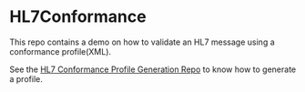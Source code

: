 # HL7Conformance
This repo contains a demo on how to validate an HL7 message using a conformance profile(XML). 

See the [HL7 Conformance Profile Generation Repo](https://github.com/castasint/HL7ConformanceProfile) to know how to generate a profile.

